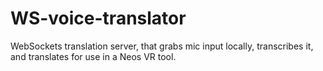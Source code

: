 # WS-voice-translator
WebSockets translation server, that grabs mic input locally, transcribes it, and translates for use in a Neos VR tool.

